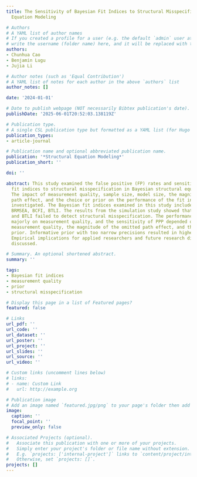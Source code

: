 ```yaml
---
title: The Sensitivity of Bayesian Fit Indices to Structural Misspecification in Structural
  Equation Modeling

# Authors
# A YAML list of author names
# If you created a profile for a user (e.g. the default `admin` user at `content/authors/admin/`), 
# write the username (folder name) here, and it will be replaced with their full name and linked to their profile.
authors:
- Chunhua Cao
- Benjamin Lugu
- Jujia Li

# Author notes (such as 'Equal Contribution')
# A YAML list of notes for each author in the above `authors` list
author_notes: []

date: '2024-01-01'

# Date to publish webpage (NOT necessarily Bibtex publication's date).
publishDate: '2025-06-01T20:52:03.138119Z'

# Publication type.
# A single CSL publication type but formatted as a YAML list (for Hugo requirements).
publication_types:
- article-journal

# Publication name and optional abbreviated publication name.
publication: '*Structural Equation Modeling*'
publication_short: ''

doi: ''

abstract: This study examined the false positive (FP) rates and sensitivity of Bayesian
  fit indices to structural misspecification in Bayesian structural equation modeling.
  The impact of measurement quality, sample size, model size, the magnitude of misspecified
  path effect, and the choice or prior on the performance of the fit indices was also
  investigated. The Bayesian fit indices examined in this study included PPP, DIC,
  BRMSEA, BCFI, BTLI. The results from the simulation study showed that BRMSEA, BCFI,
  and BTLI failed to detect structural misspecification. The performance of DIC depended
  majorly on measurement quality, and the sensitivity of PPP depended on sample size,
  measurement quality, the magnitude of the omitted path effect, and the choice of
  prior. Informative prior with too narrow precisions resulted in higher FP rates.
  Empirical implications for applied researchers and future research directions were
  discussed.

# Summary. An optional shortened abstract.
summary: ''

tags:
- Bayesian fit indices
- measurement quality
- prior
- structural misspecification

# Display this page in a list of Featured pages?
featured: false

# Links
url_pdf: ''
url_code: ''
url_dataset: ''
url_poster: ''
url_project: ''
url_slides: ''
url_source: ''
url_video: ''

# Custom links (uncomment lines below)
# links:
# - name: Custom Link
#   url: http://example.org

# Publication image
# Add an image named `featured.jpg/png` to your page's folder then add a caption below.
image:
  caption: ''
  focal_point: ''
  preview_only: false

# Associated Projects (optional).
#   Associate this publication with one or more of your projects.
#   Simply enter your project's folder or file name without extension.
#   E.g. `projects: ['internal-project']` links to `content/project/internal-project/index.md`.
#   Otherwise, set `projects: []`.
projects: []
---
```



